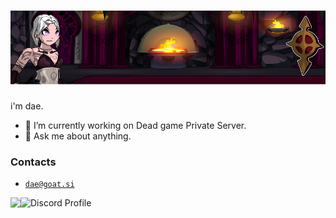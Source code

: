 # [![loneth header](https://github.com/Loneth/Loneth/blob/main/assets/Github-Banner.png)](https://github.com/Loneth)

i'm dae.

- 🔭 I’m currently working on Dead game Private Server.
- 💬 Ask me about anything.

### Contacts

- <a href="mailto:dae@goat.si">`dae@goat.si`</a>

<a href="https://github.com/anuraghazra/github-readme-stats">
  <img align="left" src="https://github-readme-stats.vercel.app/api?username=loneth&count_private=true&show_icons=true" />
</a>
<a href="https://discord.com/users/514722220090851328">
  <img align="left" src="https://lanyard-profile-readme.vercel.app/api/514722220090851328" alt="Discord Profile"/>
</a>

<!--
**Loneth/Loneth** is a ✨ _special_ ✨ repository because its `README.md` (this file) appears on your GitHub profile.

Here are some ideas to get you started:

- 🔭 I’m currently working on ...
- 🌱 I’m currently learning ...
- 👯 I’m looking to collaborate on ...
- 🤔 I’m looking for help with ...
- 💬 Ask me about ...
- 📫 How to reach me: ...
- 😄 Pronouns: ...
- ⚡ Fun fact: ...
-->
